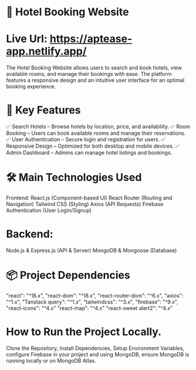 # 🏨 Hotel Booking Website

# Live Url: https://aptease-app.netlify.app/

 The Hotel Booking Website allows users to search and book hotels, view available rooms, and manage their bookings with ease. The platform features a responsive design and an intuitive user interface for an optimal booking experience.

 # 🚀 Key Features
✅ Search Hotels – Browse hotels by location, price, and availability.
✅ Room Booking – Users can book available rooms and manage their reservations.
✅ User Authentication – Secure login and registration for users.
✅ Responsive Design – Optimized for both desktop and mobile devices.
✅ Admin Dashboard – Admins can manage hotel listings and bookings.

# 🛠 Main Technologies Used
Frontend:
React.js (Component-based UI)
React Router (Routing and Navigation)
Tailwind CSS (Styling)
Axios (API Requests)
Firebase Authentication (User Login/Signup)

# Backend:
Node.js & Express.js (API & Server)
MongoDB & Mongoose (Database)


# 📦 Project Dependencies
"react": "^18.x",
"react-dom": "^18.x",
"react-router-dom": "^6.x",
"axios": "^1.x",
"Tanstack query": "^1.x",
"tailwindcss": "^3.x",
"firebase": "^9.x",
"react-icons": "^4.x"
"react-map": "^4.x"
"react-sweet alert2": "^4.x"

# How to Run the Project Locally.
Clone the Repository,
Install Dependencies,
Setup Environment Variables,
configure Firebase in your project and
using MongoDB, ensure MongoDB is running locally or on MongoDB Atlas.
